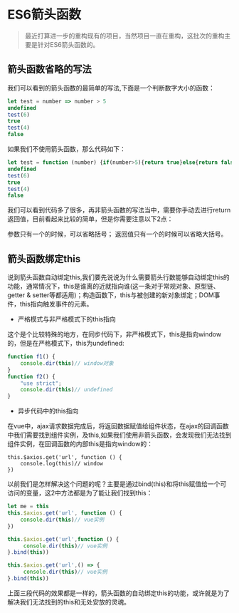 # ES6箭头函数

> 最近打算进一步的重构现有的项目，当然项目一直在重构，这批次的重构主要是针对ES6箭头函数的。

## 箭头函数省略的写法

我们可以看到的箭头函数的最简单的写法,下面是一个判断数字大小的函数：

```javascript
let test = number => number > 5
undefined
test(6)
true
test(4)
false
```

如果我们不使用箭头函数，那么代码如下：

```javascript
let test = function (number) {if(number>5){return true}else{return false}}
undefined
test(6)
true
test(4)
false
```

我们可以看到代码多了很多，再非箭头函数的写法当中，需要你手动去进行return返回值，目前看起来比较的简单，但是你需要注意以下2点：

参数只有一个的时候，可以省略括号； 返回值只有一个的时候可以省略大括号。

## 箭头函数绑定this

说到箭头函数自动绑定this,我们要先说说为什么需要箭头行数能够自动绑定this的功能，通常情况下，this是谁离的近就指向谁\(这一条对于常规对象、原型链、getter & setter等都适用\)；构造函数下，this与被创建的新对象绑定；DOM事件，this指向触发事件的元素。

* 严格模式与非严格模式下的this指向

这个是个比较特殊的地方，在同步代码下，非严格模式下，this是指向window的，但是在严格模式下，this为undefined:

```javascript
function f1() {
    console.dir(this)// window对象
}
function f2() {
    "use strict";
    console.dir(this)// undefined
}
```

* 异步代码中的this指向

在vue中，ajax请求数据完成后，将返回数据赋值给组件状态，在ajax的回调函数中我们需要找到组件实例，及this,如果我们使用非箭头函数，会发现我们无法找到组件实例，在回调函数的内部this是指向window的：

```text
this.$axios.get('url', function () {
    console.log(this)// window
})
```

以前我们是怎样解决这个问题的呢？主要是通过bind\(this\)和将this赋值给一个可访问的变量，这2中方法都是为了能让我们找到this：

```javascript
let me = this
this.$axios.get('url', function () {
    console.dir(this)// vue实例
})
```

```javascript
this.$axios.get('url',function () {
     console.dir(this)// vue实例
}.bind(this))
```

```javascript
this.$axios.get('url',() => {
     console.dir(this)// vue实例
}.bind(this))
```

上面三段代码的效果都是一样的，箭头函数的自动绑定this的功能，或许就是为了解决我们无法找到的this和无处安放的灵魂。

